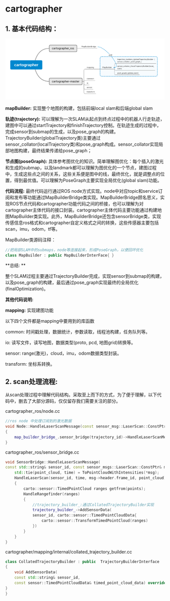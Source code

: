 # cartographer

## 1. 基本代码结构：

![image-20210107135604844](./image-20210107135604844.png)

**mapBuilder:** 实现整个地图的构建，包括前端local slam和后端global slam

**轨迹(trajectory):** 可以理解为一次SLAM从起点到终点过程中的机器人行走轨迹，建图中可以通过startTrajectory和finishTrajectory控制。在轨迹生成的过程中，完成sensor到submap的生成，以及pose_graph的构建。TrajectoryBuilder(globalTrajectory类)主要通过sensor_collator(localTrajectory类)和pose_graph构成。sensor_collator实现局部地图构建，最终结果传递给pose_graph；

**节点图(poseGraph):** 具体参考图优化的知识。简单理解图优化：每个插入的激光和生成的submap，以及landmark都可以理解为图优化的一个节点，建图过程中，生成这些点之间的关系，这些关系便是图中的线，最终优化，就是调整点的位置，得到最优值。可以理解为PoseGraph主要实现全局优化(global slam)功能。

**代码流程:** 最终代码运行通过ROS node方式实现。node中对应topic和service订阅和发布等功能通过MapBuilderBridge类实现。MapBuilderBridge顾名思义，实现ROS节点代码和cartographer功能代码之间的桥接，也可以理解为对cartographer主体代码的接口封装。cartographer主体代码主要功能通过构建地图MapBuilder类实现。此外，MapBuilderBridge还包含sensorBridge类，实现传感信息ros格式和cartographer自定义格式之间的转换，这些传感器主要包括scan，imu，odom，tf等。

MapBuilder类源码注释：

```cpp
//把局部SLAM中的submaps，node等连接起来，形成PoseGraph，以便回环优化
class MapBuilder : public MapBuilderInterFace{ } 
```

**总结: **

整个SLAM过程主要通过TrajectoryBuilder完成，实现sensor到submap的构建，以及pose_graph的构建，最后通过pose_graph实现最终的全局优化(finalOptimization)。

**其他代码说明:**

**mapping:** 实现建图功能

以下四个文件都是mapping中要用到的库函数

common: 时间戳处理，数据统计，参数读取，线程池构建，任务队列等。

io: 读写文件，读写地图，数据类型(proto, pcd, 地图grid)转换等。

sensor: range(激光)，cloud，imu，odom数据类型封装。

transform: 坐标系转换。

## 2. scan处理流程: 

从scan处理过程中理解代码结构。采取至上而下的方式，为了便于理解，以下代码中，删去了大部分源码，仅仅留存我们需要关注的部分。

cartographer_ros/node.cc

```cpp
//ros node 中处理订阅到的激光数据
void Node::HandleLaserScanMessage(const sensor_msg::LaserScan::ConstPtr& msg)
{
    map_builder_bridge_.sensor_bridge(trajectory_id)->HandleLaserScanMessage(sensor_id, msg);
}
```

cartographer_ros/sensor_bridge.cc

```cpp
void SensorBridge::HandleLaserScanMessage(
const std::string& sensor_id, const sensor_msgs::LaserScan::ConstPtr& msg){
    std::tie(point_cloud, time) = ToPointCloudWithIntensities(*msg);
    HandleLaserScan(sensor_id, time, msg->header.frame_id, point_cloud)
    {
        carto::sensor::TimedPointCloud ranges getfrom(points);
        HandleRangefinder(ranges)
        {
            //trajectory_builder_:通过CollatedTrajectoryBuilder实现
            trajectory_builder_->AddSensorData(
            sensor_id, carto::sensor::TimedPointCloudData{
                carto::sensor::TransformTimedPointCloud(ranges)
            })
        }
    }
}
```

cartographer/mapping/internal/collated_trajectory_builder.cc

```cpp
class CollatedTrajectoryBuilder : public  TrajectoryBuilderInterface
{
    void AddSensorData(
    const std::string& sensor_id,
    const sensor::TimedPointCloudData& timed_point_cloud_data) override { AddData(sensor::MakeDispatchable(sensor_id, timed_point_cloud_data));
}
}
```















